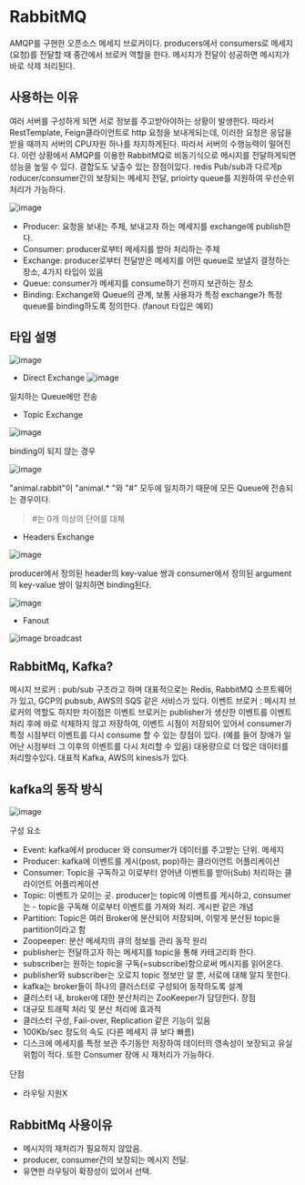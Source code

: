 # RabbitMQ

AMQP를 구현한 오픈소스 메세지 브로커이다. producers에서 consumers로 메세지(요청)를 전달할 때 중간에서 브로커 역할을 한다. 메시지가 전달이 성공하면 메시지가 바로 삭제 처리된다.

## 사용하는 이유
여러 서버를 구성하게 되면 서로 정보를 주고받아야하는 상황이 발생한다. 따라서 RestTemplate, Feign클라이언트로 http 요청을 보내게되는데, 이러한 요청은 응답을 받을 때까지 서버의 CPU자원 하나를 차지하게된다. 따라서 서버의 수행능력이 떨어진다. 이런 상황에서 AMQP를 이용한 RabbitMQ로 비동기식으로 메시지를 전달하게되면 성능을 높일 수 있다. 결합도도 낮출수 있는 장점이있다. redis Pub/sub과 다르게p roducer/consumer간의 보장되는 메세지 전달, prioirty queue를 지원하여 우선순위 처리가 가능하다. 

![image](https://github.com/user-attachments/assets/e775b25c-335f-4753-a4c7-17ac8549ffb9)
- Producer: 요청을 보내는 주체, 보내고자 하는 메세지를 exchange에 publish한다.
- Consumer: producer로부터 메세지를 받아 처리하는 주체
- Exchange: producer로부터 전달받은 메세지를 어떤 queue로 보낼지 결정하는 장소, 4가지 타입이 있음
- Queue: consumer가 메세지를 consume하기 전까지 보관하는 장소
- Binding: Exchange와 Queue의 관계, 보통 사용자가 특정 exchange가 특정 queue를 binding하도록 정의한다. (fanout 타입은 예외)


## 타입 설명
![image](https://github.com/user-attachments/assets/5e127281-e3a1-4ef8-ba89-f376da5d497a)

- Direct Exchange
![image](https://github.com/user-attachments/assets/ed81d2a5-4085-4392-8cc9-7d3167a456e1)

일치하는 Queue에만 전송
- Topic Exchange

![image](https://github.com/user-attachments/assets/d3ce66ac-8e1a-4ace-a9b6-113b215282d6)

binding이 되지 않는 경우

![image](https://github.com/user-attachments/assets/74a34954-460c-4d8e-bfe9-73ed28b52ef0)

"animal.rabbit"이 "animal.* "와 "#" 모두에 일치하기 때문에 모든 Queue에 전송되는 경우이다.
> #는 0개 이상의 단어를 대체

- Headers Exchange

![image](https://github.com/user-attachments/assets/410a3ac0-070b-4166-b6c7-abf45ac58c6b)

producer에서 정의된 header의 key-value 쌍과 consumer에서 정의된 argument의 key-value 쌍이 일치하면 binding된다.

![image](https://github.com/user-attachments/assets/74c16f63-4987-42ea-b3f9-68484462daae)


- Fanout

![image](https://github.com/user-attachments/assets/017eb90d-9fe4-4813-b30c-2110bc063b62)
broadcast

## RabbitMq, Kafka?
메시지 브로커 : pub/sub 구조라고 하며 대표적으로는 Redis, RabbitMQ 소프트웨어가 있고, GCP의 pubsub, AWS의 SQS 같은 서비스가 있다.
이벤트 브로커 : 메시지 브로커의 역할도 하지만 차이점은 이벤트 브로커는 publisher가 생산한 이벤트를 이벤트 처리 후에 바로 삭제하지 않고 저장하여, 이벤트 시점이 저장되어 있어서 consumer가 특정 시점부터 이벤트를 다시 consume 할 수 있는 장점이 있다. (예를 들어 장애가 일어난 시점부터 그 이후의 이벤트를 다시 처리할 수 있음) 대용량으로 더 많은 데이터를 처리할수있다. 대표적 Kafka, AWS의 kinesis가 있다.

## kafka의 동작 방식

![image](https://github.com/user-attachments/assets/07b82939-9bf7-49cc-b97a-595bbf7b9412)

구성 요소
- Event: kafka에서 producer 와 consumer가 데이터를 주고받는 단위. 메세지
- Producer: kafka에 이벤트를 게시(post, pop)하는 클라이언트 어플리케이션
- Consumer: Topic을 구독하고 이로부터 얻어낸 이벤트를 받아(Sub) 처리하는 클라이언트 어플리케이션
- Topic: 이벤트가 모이는 곳. producer는 topic에 이벤트를 게시하고, consumer는 - topic을 구독해 이로부터 이벤트를 가져와 처리. 게시판 같은 개념
- Partition: Topic은 여러 Broker에 분산되어 저장되며, 이렇게 분산된 topic을 partition이라고 함
- Zoopeeper: 분산 메세지의 큐의 정보를 관리
동작 원리
- publisher는 전달하고자 하는 메세지를 topic을 통해 카테고리화 한다.
- subscriber는 원하는 topic을 구독(=subscribe)함으로써 메시지를 읽어온다.
- publisher와 subscriber는 오로지 topic 정보만 알 뿐, 서로에 대해 알지 못한다.
- kafka는 broker들이 하나의 클러스터로 구성되어 동작하도록 설계
- 클러스터 내, broker에 대한 분산처리는 ZooKeeper가 담당한다.
장점
- 대규모 트래픽 처리 및 분산 처리에 효과적
- 클러스터 구성, Fail-over, Replication 같은 기능이 있음
- 100Kb/sec 정도의 속도 (다른 메세지 큐 보다 빠름)
- 디스크에 메세지를 특정 보관 주기동안 저장하여 데이터의 영속성이 보장되고 유실 위험이 적다. 또한 Consumer 장애 시 재처리가 가능하다.

단점
- 라우팅 지원X

## RabbitMq 사용이유
- 메시지의 재처리가 필요하지 않았음.
- producer, consumer간의 보장되는 메시지 전달.
- 유연한 라우팅이 확장성이 있어서 선택.
